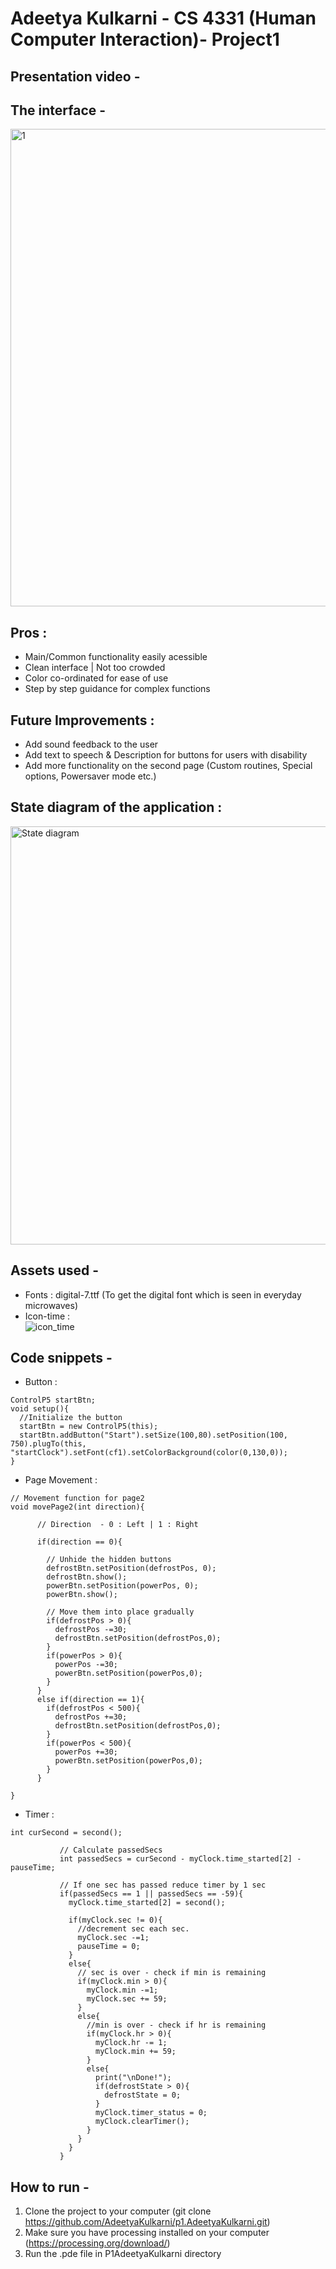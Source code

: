 # Adeetya Kulkarni - CS 4331 (Human Computer Interaction)- Project1  

## Presentation video -  


## The interface -  

<img width="764" alt="1" src="https://user-images.githubusercontent.com/43662207/109364453-7a566380-7854-11eb-9942-67cf6683ac1f.png">

## Pros :  
- Main/Common functionality easily acessible
- Clean interface | Not too crowded
- Color co-ordinated for ease of use
- Step by step guidance for complex functions

## Future Improvements :  
- Add sound feedback to the user  
- Add text to speech & Description for buttons for users with disability
- Add more functionality on the second page (Custom routines, Special options, Powersaver mode etc.)  

## State diagram of the application :

<img width="669" alt="State diagram" src="https://user-images.githubusercontent.com/43662207/109372363-bdbdcb80-786e-11eb-9db6-39c0817e1698.png">


## Assets used -  
- Fonts : digital-7.ttf (To get the digital font which is seen in everyday microwaves)  
- Icon-time :   
  ![icon_time](https://user-images.githubusercontent.com/43662207/109363721-d61fed00-7852-11eb-97b2-87eb694d549c.jpg)
  
## Code snippets - 
- Button : 
```
ControlP5 startBtn;
void setup(){
  //Initialize the button
  startBtn = new ControlP5(this);
  startBtn.addButton("Start").setSize(100,80).setPosition(100, 750).plugTo(this, "startClock").setFont(cf1).setColorBackground(color(0,130,0));
}

```
- Page Movement :
```
// Movement function for page2
void movePage2(int direction){
       
      // Direction  - 0 : Left | 1 : Right
  
      if(direction == 0){
      
        // Unhide the hidden buttons
        defrostBtn.setPosition(defrostPos, 0);
        defrostBtn.show();
        powerBtn.setPosition(powerPos, 0);
        powerBtn.show();
        
        // Move them into place gradually
        if(defrostPos > 0){
          defrostPos -=30;
          defrostBtn.setPosition(defrostPos,0);
        }
        if(powerPos > 0){
          powerPos -=30;
          powerBtn.setPosition(powerPos,0);
        }
      }
      else if(direction == 1){
        if(defrostPos < 500){
          defrostPos +=30;
          defrostBtn.setPosition(defrostPos,0);
        }
        if(powerPos < 500){
          powerPos +=30;
          powerBtn.setPosition(powerPos,0);
        }
      }

}

```
- Timer : 

```
int curSecond = second();
           
           // Calculate passedSecs
           int passedSecs = curSecond - myClock.time_started[2] - pauseTime;
           
           // If one sec has passed reduce timer by 1 sec
           if(passedSecs == 1 || passedSecs == -59){
             myClock.time_started[2] = second();
             
             if(myClock.sec != 0){
               //decrement sec each sec.
               myClock.sec -=1;
               pauseTime = 0;
             }
             else{
               // sec is over - check if min is remaining
               if(myClock.min > 0){
                 myClock.min -=1;
                 myClock.sec += 59;
               }
               else{
                 //min is over - check if hr is remaining
                 if(myClock.hr > 0){
                   myClock.hr -= 1;
                   myClock.min += 59;
                 }
                 else{
                   print("\nDone!");
                   if(defrostState > 0){
                     defrostState = 0;
                   }
                   myClock.timer_status = 0;
                   myClock.clearTimer();
                 }
               }
             }
           }

```


## How to run - 
1. Clone the project to your computer (git clone https://github.com/AdeetyaKulkarni/p1.AdeetyaKulkarni.git)  
2. Make sure you have processing installed on your computer (https://processing.org/download/)  
3. Run the .pde file in P1AdeetyaKulkarni directory  


